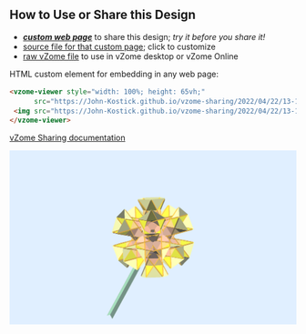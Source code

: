 
## How to Use or Share this Design

 - [***custom web page***][post] to share this design; *try it before you share it!*
 - [source file for that custom page][source]; click to customize
 - [raw vZome file][raw] to use in vZome desktop or vZome Online
 
 HTML custom element for embedding in any web page:
 ```html
<vzome-viewer style="width: 100%; height: 65vh;"
       src="https://John-Kostick.github.io/vzome-sharing/2022/04/22/13-17-58-TI-as-10-axis-Doubled/TI-as-10-axis-Doubled.vZome" >
  <img src="https://John-Kostick.github.io/vzome-sharing/2022/04/22/13-17-58-TI-as-10-axis-Doubled/TI-as-10-axis-Doubled.png" />
</vzome-viewer>
 ```

[vZome Sharing documentation](https://vzome.github.io/vzome/sharing.html#how-it-works)

![Image](<TI-as-10-axis-Doubled.png>)


[post]: <https://John-Kostick.github.io/vzome-sharing/2022/04/22/TI-as-10-axis-Doubled-13-17-58.html>
[source]: <https://github.com/John-Kostick/vzome-sharing/edit/main/_posts/2022-04-22-TI-as-10-axis-Doubled-13-17-58.md>
[raw]: <https://raw.githubusercontent.com/John-Kostick/vzome-sharing/main/2022/04/22/13-17-58-TI-as-10-axis-Doubled/TI-as-10-axis-Doubled.vZome>